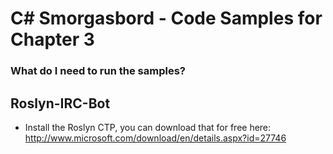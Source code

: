 C# Smorgasbord - Code Samples for Chapter 3
=============================================

### What do I need to run the samples?

## Roslyn-IRC-Bot
* Install the Roslyn CTP, you can download that for free here: http://www.microsoft.com/download/en/details.aspx?id=27746